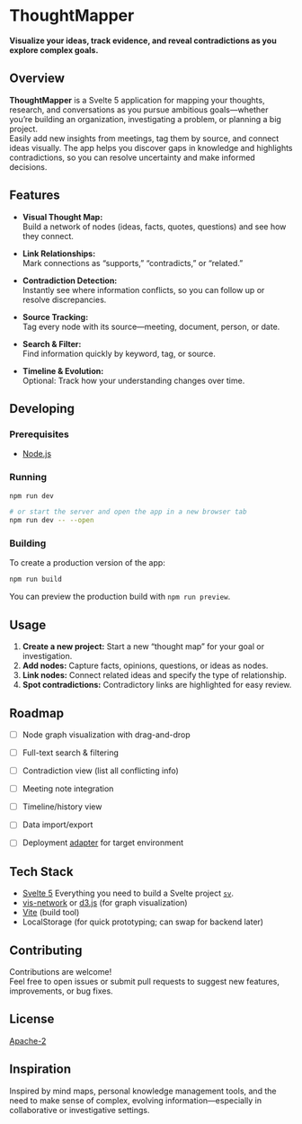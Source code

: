 # ThoughtMapper

**Visualize your ideas, track evidence, and reveal contradictions as you explore complex goals.**

## Overview

**ThoughtMapper** is a Svelte 5 application for mapping your thoughts, research, and conversations as you pursue ambitious goals—whether you’re building an organization, investigating a problem, or planning a big project.  
Easily add new insights from meetings, tag them by source, and connect ideas visually. The app helps you discover gaps in knowledge and highlights contradictions, so you can resolve uncertainty and make informed decisions.

## Features

- **Visual Thought Map:**  
  Build a network of nodes (ideas, facts, quotes, questions) and see how they connect.

- **Link Relationships:**  
  Mark connections as “supports,” “contradicts,” or “related.”

- **Contradiction Detection:**  
  Instantly see where information conflicts, so you can follow up or resolve discrepancies.

- **Source Tracking:**  
  Tag every node with its source—meeting, document, person, or date.

- **Search & Filter:**  
  Find information quickly by keyword, tag, or source.

- **Timeline & Evolution:**  
  Optional: Track how your understanding changes over time.

## Developing

### Prerequisites
- [Node.js](https://nodejs.org/)


### Running
```bash
npm run dev

# or start the server and open the app in a new browser tab
npm run dev -- --open
```

### Building
To create a production version of the app:

```bash
npm run build
```

You can preview the production build with `npm run preview`.



## Usage

1. **Create a new project:** Start a new “thought map” for your goal or investigation.
2. **Add nodes:** Capture facts, opinions, questions, or ideas as nodes.
3. **Link nodes:** Connect related ideas and specify the type of relationship.
4. **Spot contradictions:** Contradictory links are highlighted for easy review.


## Roadmap

- [ ] Node graph visualization with drag-and-drop
- [ ] Full-text search & filtering
- [ ] Contradiction view (list all conflicting info)
- [ ] Meeting note integration
- [ ] Timeline/history view
- [ ] Data import/export
- [ ] Deployment [adapter](https://svelte.dev/docs/kit/adapters) for target environment


## Tech Stack
- [Svelte 5](https://svelte.dev/) Everything you need to build a Svelte project [`sv`](https://github.com/sveltejs/cli).
- [vis-network](https://visjs.github.io/vis-network/) or [d3.js](https://d3js.org/) (for graph visualization)
- [Vite](https://vitejs.dev/) (build tool)
- LocalStorage (for quick prototyping; can swap for backend later)

## Contributing

Contributions are welcome!  
Feel free to open issues or submit pull requests to suggest new features, improvements, or bug fixes.


## License

[Apache-2](LICENSE)


## Inspiration

Inspired by mind maps, personal knowledge management tools, and the need to make sense of complex, evolving information—especially in collaborative or investigative settings.

